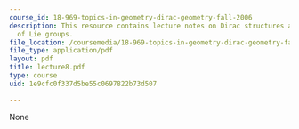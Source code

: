 ```yaml
---
course_id: 18-969-topics-in-geometry-dirac-geometry-fall-2006
description: This resource contains lecture notes on Dirac structures and geometry
  of Lie groups.
file_location: /coursemedia/18-969-topics-in-geometry-dirac-geometry-fall-2006/1e9cfc0f337d5be55c0697822b73d507_lecture8.pdf
file_type: application/pdf
layout: pdf
title: lecture8.pdf
type: course
uid: 1e9cfc0f337d5be55c0697822b73d507

---
```

None